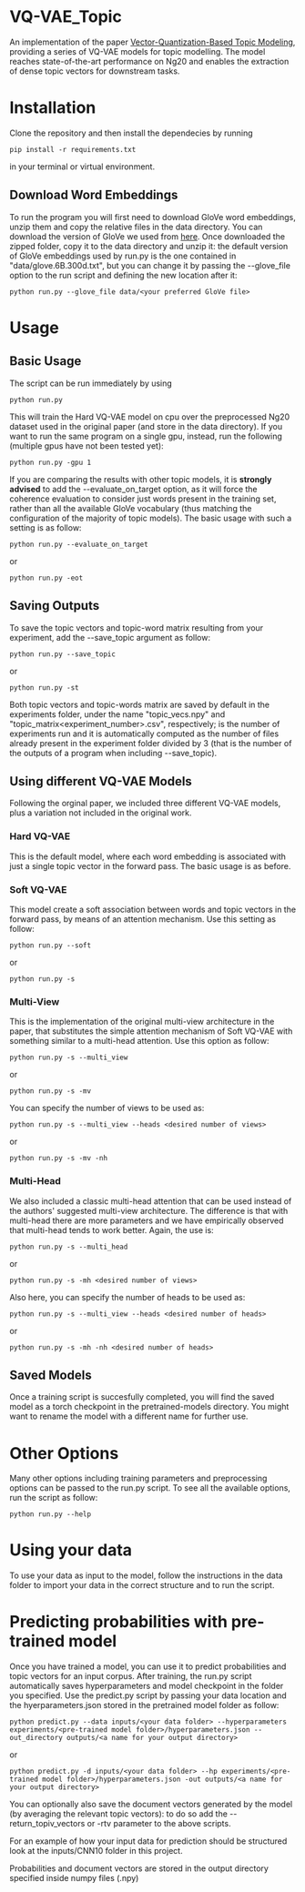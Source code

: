 # VQ-VAE_Topic
An implementation of the paper [Vector-Quantization-Based Topic Modeling](https://dl.acm.org/doi/10.1145/3450946), providing a series of VQ-VAE models for topic modelling. The model reaches state-of-the-art performance on Ng20 and enables the extraction of dense topic vectors for downstream tasks.
# Installation
Clone the repository and then install the dependecies by running
```
pip install -r requirements.txt
```
in your terminal or virtual environment.
## Download Word Embeddings
To run the program you will first need to download GloVe word embeddings, unzip them and copy the relative files in the data directory. You can download the version of GloVe we used from [here](https://nlp.stanford.edu/data/glove.6B.zip). Once downloaded the zipped folder, copy it to the data directory and unzip it: the default version of GloVe embeddings used by run.py is the one contained in "data/glove.6B.300d.txt", but you can change it by passing the --glove_file option to the run script and defining the new location after it:
```
python run.py --glove_file data/<your preferred GloVe file>
```
# Usage
## Basic Usage
The script can be run immediately by using
```
python run.py
```
This will train the Hard VQ-VAE model on cpu over the preprocessed Ng20 dataset used in the original paper (and store in the data directory). If you want to run the same program on a single gpu, instead, run the following (multiple gpus have not been tested yet):
```
python run.py -gpu 1
```
If you are comparing the results with other topic models, it is **strongly advised** to add the --evaluate_on_target option, as it will force the coherence evaluation to consider just words present in the training set, rather than all the available GloVe vocabulary (thus matching the configuration of the majority of topic models). The basic usage with such a setting is as follow:
```
python run.py --evaluate_on_target
```
or
```
python run.py -eot
```
## Saving Outputs
To save the topic vectors and topic-word matrix resulting from your experiment, add the --save_topic argument as follow:
```
python run.py --save_topic
```
or
```
python run.py -st
```
Both topic vectors and topic-words matrix are saved by default in the experiments folder, under the name "topic_vecs<experiment number>.npy" and "topic_matrix<experiment_number>.csv", respectively; <experiment number> is the number of experiments run and it is automatically computed as the number of files already present in the experiment folder divided by 3 (that is the number of the outputs of a program when including --save_topic).
## Using different VQ-VAE Models
Following the orginal paper, we included three different VQ-VAE models, plus a variation not included in the original work.
### Hard VQ-VAE
This is the default model, where each word embedding is associated with just a single topic vector in the forward pass. The basic usage is as before.
### Soft VQ-VAE
This model create a soft association between words and topic vectors in the forward pass, by means of an attention mechanism. Use this setting as follow:
```
python run.py --soft
```
or
```
python run.py -s
```
### Multi-View
This is the implementation of the original multi-view architecture in the paper, that substitutes the simple attention mechanism of Soft VQ-VAE with something similar to a multi-head attention. Use this option as follow:
```
python run.py -s --multi_view
```
or
```
python run.py -s -mv
```
You can specify the number of views to be used as:
```
python run.py -s --multi_view --heads <desired number of views>
```
or
```
python run.py -s -mv -nh
```
### Multi-Head
We also included a classic multi-head attention that can be used instead of the authors' suggested multi-view architecture. The difference is that with multi-head there are more parameters and we have empirically observed that multi-head tends to work better. Again, the use is:
```
python run.py -s --multi_head
```
or
```
python run.py -s -mh <desired number of views>
```
Also here, you can specify the number of heads to be used as:
```
python run.py -s --multi_view --heads <desired number of heads>
```
or
```
python run.py -s -mh -nh <desired number of heads>
```
## Saved Models
Once a training script is succesfully completed, you will find the saved model as a torch checkpoint in the pretrained-models directory. You might want to rename the model with a different name for further use.

# Other Options
 Many other options including training parameters and preprocessing options can be passed to the run.py script. To see all the available options, run the script as follow:
```
python run.py --help
```
# Using your data
 To use your data as input to the model, follow the instructions in the data folder to import your data in the correct structure and to run the script.

 
# Predicting probabilities with pre-trained model
 Once you have trained a model, you can use it to predict probabilities and topic vectors for an input corpus. 
 After training, the run.py script automatically saves hyperparameters and model checkpoint in the folder you specified.
 Use the predict.py script by passing your data location and the hyerparameters.json stored in the pretrained model folder as follow:
 ```
python predict.py --data inputs/<your data folder> --hyperparameters experiments/<pre-trained model folder>/hyperparameters.json --out_directory outputs/<a name for your output directory>
```
 or
  ```
python predict.py -d inputs/<your data folder> --hp experiments/<pre-trained model folder>/hyperparameters.json -out outputs/<a name for your output directory>
```
 
 You can optionally also save the document vectors generated by the model (by averaging the relevant topic vectors): to do so add the --return_topiv_vectors or -rtv parameter to the above scripts.
 
 For an example of how your input data for prediction should be structured look at the inputs/CNN10 folder in this project.
 
 Probabilities and document vectors are stored in the output directory specified inside numpy files (.npy)
